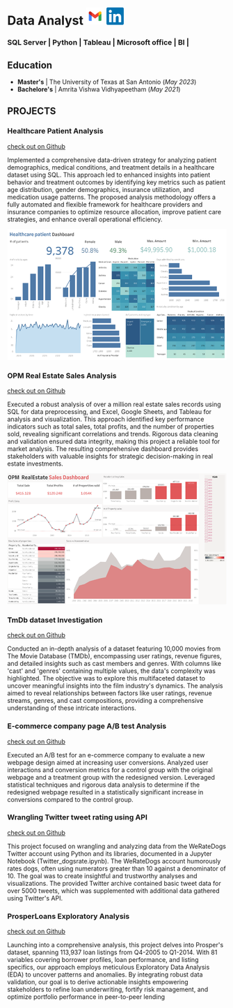 # Data Analyst  [<img src="/images/mail.png" width="40" height="40"/>](mailto:kathisnehithreddy@gmail.com)  [<img src="/images/LinkedIn_logo.png" width="40" height="40"/>](https://www.linkedin.com/snehithreddykathi)

###  SQL Server | Python | Tableau | Microsoft office | BI | 

## Education
- **Master's** | The University of Texas at San Antonio (_May 2023_)
- **Bachelore's**  | Amrita Vishwa Vidhyapeetham (_May 2021_)



## PROJECTS
### Healthcare Patient Analysis
[check out on Github](https://github.com/kathisnehith/Healthcare-Patient-Analysis)

Implemented a comprehensive data-driven strategy for analyzing patient demographics, medical conditions, and treatment details in a healthcare dataset using SQL. This approach led to enhanced insights into patient behavior and treatment outcomes by identifying key metrics such as patient age distribution, gender demographics, insurance utilization, and medication usage patterns. The proposed analysis methodology offers a fully automated and flexible framework for healthcare providers and insurance companies to optimize resource allocation, improve patient care strategies, and enhance overall operational efficiency.

<img src="images/healthcare_Dashboard.png" width="1000" height="300"/>

### OPM Real Estate Sales Analysis
[check out on Github](https://github.com/kathisnehith/Realestate-Sales-Analysis)

Executed a robust analysis of over a million real estate sales records using SQL for data preprocessing, and Excel, Google Sheets, and Tableau for analysis and visualization. This approach identified key performance indicators such as total sales, total profits, and the number of properties sold, revealing significant correlations and trends. Rigorous data cleaning and validation ensured data integrity, making this project a reliable tool for market analysis. The resulting comprehensive dashboard provides stakeholders with valuable insights for strategic decision-making in real estate investments.

<img src="images/Realestate_Dashboard.png" width="1000" height="300"/>



### TmDb dataset Investigation
[check out on Github](https://github.com/kathisnehith/Tmdb-Movie-Database-Investigation)

Conducted an in-depth analysis of a dataset featuring 10,000 movies from The Movie Database (TMDb), encompassing user ratings, revenue figures, and detailed insights such as cast members and genres. With columns like 'cast' and 'genres' containing multiple values, the data's complexity was highlighted. The objective was to explore this multifaceted dataset to uncover meaningful insights into the film industry's dynamics. The analysis aimed to reveal relationships between factors like user ratings, revenue streams, genres, and cast compositions, providing a comprehensive understanding of these intricate interactions.


### E-commerce company page A/B test Analysis
[check out on Github](https://github.com/kathisnehith/Ecommerce-page-A-B-testing)

Executed an A/B test for an e-commerce company to evaluate a new webpage design aimed at increasing user conversions. Analyzed user interactions and conversion metrics for a control group with the original webpage and a treatment group with the redesigned version. Leveraged statistical techniques and rigorous data analysis to determine if the redesigned webpage resulted in a statistically significant increase in conversions compared to the control group.

### Wrangling Twitter tweet rating using API 
[check out on Github](https://github.com/kathisnehith/Twitter-tweet-rating)

This project focused on wrangling and analyzing data from the WeRateDogs Twitter account using Python and its libraries, documented in a Jupyter Notebook (Twitter_dogsrate.ipynb). The WeRateDogs account humorously rates dogs, often using numerators greater than 10 against a denominator of 10. The goal was to create insightful and trustworthy analyses and visualizations. The provided Twitter archive contained basic tweet data for over 5000 tweets, which was supplemented with additional data gathered using Twitter's API.


### ProsperLoans Exploratory Analysis
[check out on Github](https://github.com/kathisnehith/Prosper-Loans-Exploratory-Analysis)

Launching into a comprehensive analysis, this project delves into Prosper's dataset, spanning 113,937 loan listings from Q4-2005 to Q1-2014. With 81 variables covering borrower profiles, loan performance, and listing specifics, our approach employs meticulous Exploratory Data Analysis (EDA) to uncover patterns and anomalies. By integrating robust data validation, our goal is to derive actionable insights empowering stakeholders to refine loan underwriting, fortify risk management, and optimize portfolio performance in peer-to-peer lending
